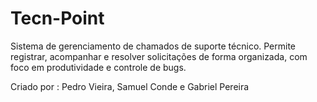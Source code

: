 # Tecn-Point
Sistema de gerenciamento de chamados de suporte técnico. Permite registrar, acompanhar e resolver solicitações de forma organizada, com foco em produtividade e controle de bugs.

Criado por : 
	Pedro Vieira, Samuel Conde e Gabriel Pereira
